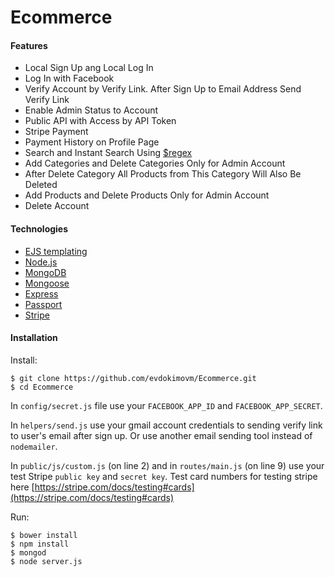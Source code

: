 # Ecommerce

#### Features

- Local Sign Up ang Local Log In
- Log In with Facebook
- Verify Account by Verify Link. After Sign Up to Email Address Send Verify Link
- Enable Admin Status to Account
- Public API with Access by API Token
- Stripe Payment
- Payment History on Profile Page
- Search and Instant Search Using [$regex](https://docs.mongodb.com/manual/reference/operator/query/regex/)
- Add Categories and Delete Categories Only for Admin Account
- After Delete Category All Products from This Category Will Also Be Deleted
- Add Products and Delete Products Only for Admin Account
- Delete Account

#### Technologies

- [EJS templating](http://www.embeddedjs.com/)
- [Node.js](https://nodejs.org/en/)
- [MongoDB](https://www.mongodb.com/)
- [Mongoose](http://mongoosejs.com/)
- [Express](http://expressjs.com/)
- [Passport](http://passportjs.org/)
- [Stripe](https://stripe.com/)

#### Installation

Install:

```
$ git clone https://github.com/evdokimovm/Ecommerce.git
$ cd Ecommerce
```

In `config/secret.js` file use your `FACEBOOK_APP_ID` and `FACEBOOK_APP_SECRET`.

In `helpers/send.js` use your gmail account credentials
to sending verify link to user's email after sign up. 
Or use another email sending tool instead of `nodemailer`.

In `public/js/custom.js` (on line 2) and in `routes/main.js` (on line 9)
use your test Stripe `public key` and `secret key`.
Test card numbers for testing stripe here [https://stripe.com/docs/testing#cards](https://stripe.com/docs/testing#cards)

Run:

```
$ bower install
$ npm install
$ mongod
$ node server.js
```
